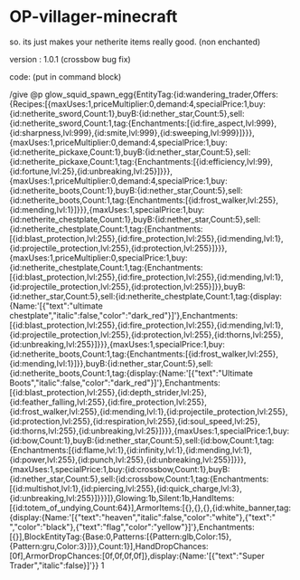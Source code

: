 # OP-villager-minecraft

so. its just makes your netherite items really good. (non enchanted)

version : 1.0.1 (crossbow bug fix)

code: (put in command block)

/give @p glow_squid_spawn_egg{EntityTag:{id:wandering_trader,Offers:{Recipes:[{maxUses:1,priceMultiplier:0,demand:4,specialPrice:1,buy:{id:netherite_sword,Count:1},buyB:{id:nether_star,Count:5},sell:{id:netherite_sword,Count:1,tag:{Enchantments:[{id:fire_aspect,lvl:999},{id:sharpness,lvl:999},{id:smite,lvl:999},{id:sweeping,lvl:999}]}}},{maxUses:1,priceMultiplier:0,demand:4,specialPrice:1,buy:{id:netherite_pickaxe,Count:1},buyB:{id:nether_star,Count:5},sell:{id:netherite_pickaxe,Count:1,tag:{Enchantments:[{id:efficiency,lvl:99},{id:fortune,lvl:25},{id:unbreaking,lvl:25}]}}},{maxUses:1,priceMultiplier:0,demand:4,specialPrice:1,buy:{id:netherite_boots,Count:1},buyB:{id:nether_star,Count:5},sell:{id:netherite_boots,Count:1,tag:{Enchantments:[{id:frost_walker,lvl:255},{id:mending,lvl:1}]}}},{maxUses:1,specialPrice:1,buy:{id:netherite_chestplate,Count:1},buyB:{id:nether_star,Count:5},sell:{id:netherite_chestplate,Count:1,tag:{Enchantments:[{id:blast_protection,lvl:255},{id:fire_protection,lvl:255},{id:mending,lvl:1},{id:projectile_protection,lvl:255},{id:protection,lvl:255}]}}},{maxUses:1,priceMultiplier:0,specialPrice:1,buy:{id:netherite_chestplate,Count:1,tag:{Enchantments:[{id:blast_protection,lvl:255},{id:fire_protection,lvl:255},{id:mending,lvl:1},{id:projectile_protection,lvl:255},{id:protection,lvl:255}]}},buyB:{id:nether_star,Count:5},sell:{id:netherite_chestplate,Count:1,tag:{display:{Name:'[{"text":"ultimate chestplate","italic":false,"color":"dark_red"}]'},Enchantments:[{id:blast_protection,lvl:255},{id:fire_protection,lvl:255},{id:mending,lvl:1},{id:projectile_protection,lvl:255},{id:protection,lvl:255},{id:thorns,lvl:255},{id:unbreaking,lvl:255}]}}},{maxUses:1,specialPrice:1,buy:{id:netherite_boots,Count:1,tag:{Enchantments:[{id:frost_walker,lvl:255},{id:mending,lvl:1}]}},buyB:{id:nether_star,Count:5},sell:{id:netherite_boots,Count:1,tag:{display:{Name:'[{"text":"Ultimate Boots","italic":false,"color":"dark_red"}]'},Enchantments:[{id:blast_protection,lvl:255},{id:depth_strider,lvl:25},{id:feather_falling,lvl:255},{id:fire_protection,lvl:255},{id:frost_walker,lvl:255},{id:mending,lvl:1},{id:projectile_protection,lvl:255},{id:protection,lvl:255},{id:respiration,lvl:255},{id:soul_speed,lvl:25},{id:thorns,lvl:255},{id:unbreaking,lvl:25}]}}},{maxUses:1,specialPrice:1,buy:{id:bow,Count:1},buyB:{id:nether_star,Count:5},sell:{id:bow,Count:1,tag:{Enchantments:[{id:flame,lvl:1},{id:infinity,lvl:1},{id:mending,lvl:1},{id:power,lvl:255},{id:punch,lvl:255},{id:unbreaking,lvl:255}]}}},{maxUses:1,specialPrice:1,buy:{id:crossbow,Count:1},buyB:{id:nether_star,Count:5},sell:{id:crossbow,Count:1,tag:{Enchantments:[{id:multishot,lvl:1},{id:piercing,lvl:255},{id:quick_charge,lvl:3},{id:unbreaking,lvl:255}]}}}]},Glowing:1b,Silent:1b,HandItems:[{id:totem_of_undying,Count:64}],ArmorItems:[{},{},{},{id:white_banner,tag:{display:{Name:'[{"text":"heaven","italic":false,"color":"white"},{"text":" ","color":"black"},{"text":"flag","color":"yellow"}]'},Enchantments:[{}],BlockEntityTag:{Base:0,Patterns:[{Pattern:glb,Color:15},{Pattern:gru,Color:3}]}},Count:1}],HandDropChances:[0f],ArmorDropChances:[0f,0f,0f,0f]},display:{Name:'[{"text":"Super Trader","italic":false}]'}} 1

